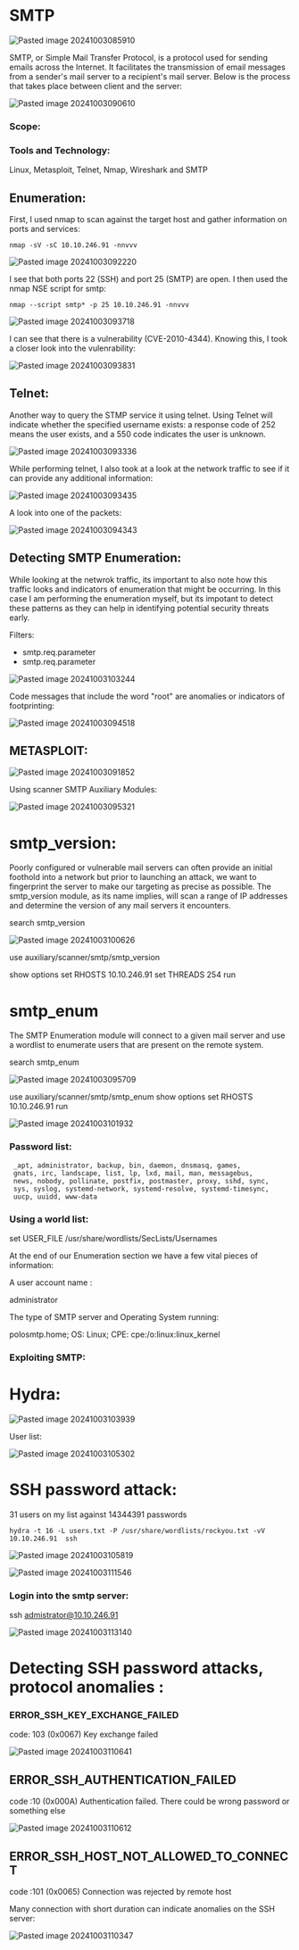 # SMTP

![Pasted image 20241003085910](https://github.com/user-attachments/assets/12630579-a0bf-4a4b-93c4-9e5b9cc7fa23)

SMTP, or Simple Mail Transfer Protocol, is a protocol used for sending emails across the Internet. It facilitates the transmission of email messages from a sender's mail server to a recipient's mail server. Below is the process that takes place between client and the server:

![Pasted image 20241003090610](https://github.com/user-attachments/assets/8309fba5-8b70-4747-9589-719cd4a3c934)

### Scope:

### Tools and Technology:
Linux, Metasploit, Telnet, Nmap, Wireshark and SMTP

## Enumeration:

First, I used nmap to scan against the target host and gather information on ports and services:

```
nmap -sV -sC 10.10.246.91 -nnvvv
```

![Pasted image 20241003092220](https://github.com/user-attachments/assets/3fc3e53b-268e-4b5b-91ea-76d3cccf73d0)

I see that both ports 22 (SSH) and port 25 (SMTP) are open. I then used the nmap NSE script for smtp:

```
nmap --script smtp* -p 25 10.10.246.91 -nnvvv 
```

![Pasted image 20241003093718](https://github.com/user-attachments/assets/eaf98569-4000-4f77-9362-9e3b01f4dc3d)

I can see that there is a vulnerability (CVE-2010-4344). Knowing this, I took a closer look into the vulenrability:

![Pasted image 20241003093831](https://github.com/user-attachments/assets/83a0a6b4-ef49-418e-b832-fd192341d2f1)

## Telnet:

Another way to query the STMP service it using telnet. Using Telnet will indicate whether the specified username exists: a response code of 252 means the user exists, and a 550 code indicates the user is unknown.

![Pasted image 20241003093336](https://github.com/user-attachments/assets/0694813a-c3a7-48c1-8f9a-285d1179e49b)

While performing telnet, I also took at a look at the network traffic to see if it can provide any additional information:

![Pasted image 20241003093435](https://github.com/user-attachments/assets/d5ad241d-29c9-41a7-9ee5-3237c0a63d37)

A look into one of the packets:

![Pasted image 20241003094343](https://github.com/user-attachments/assets/2bdac4b0-dcc5-4fcc-a1d4-86ff6b0b8e71)

## Detecting SMTP Enumeration:

While looking at the netwrok traffic, its important to also note how this traffic looks and indicators of enumeration that might be occurring. In this case I am performing the enumeration myself, but its impotant to detect these patterns as they can help in identifying potential security threats early.

Filters:
+ smtp.req.parameter
+ smtp.req.parameter
 
![Pasted image 20241003103244](https://github.com/user-attachments/assets/dfd9b2e5-2f94-4763-962b-7fe4cd7e5e10)

Code messages that include the word "root" are anomalies or indicators of footprinting:
 
![Pasted image 20241003094518](https://github.com/user-attachments/assets/c991c19c-1c62-40b8-ac68-af28f44e239c)

## METASPLOIT:


![Pasted image 20241003091852](https://github.com/user-attachments/assets/24aa3ab5-80eb-42a7-8570-8475cd523df6)


Using scanner SMTP Auxiliary Modules:



![Pasted image 20241003095321](https://github.com/user-attachments/assets/bb82bc66-210f-41bb-aa9d-ec18a8fd6bd7)



# smtp_version:

Poorly configured or vulnerable mail servers can often provide an initial foothold into a network but prior to launching an attack, we want to fingerprint the server to make our targeting as precise as possible. The smtp_version module, as its name implies, will scan a range of IP addresses and determine the version of any mail servers it encounters.

search smtp_version


![Pasted image 20241003100626](https://github.com/user-attachments/assets/8166119d-54d9-47dd-952d-adb9a193d756)

use auxiliary/scanner/smtp/smtp_version

show options
 set RHOSTS 10.10.246.91
  set THREADS 254
   run
# smtp_enum

The SMTP Enumeration module will connect to a given mail server and use a wordlist to enumerate users that are present on the remote system.

search smtp_enum


![Pasted image 20241003095709](https://github.com/user-attachments/assets/6e5698fd-9ad1-4871-a4b8-98ba3383909c)


use auxiliary/scanner/smtp/smtp_enum
show options
set RHOSTS 10.10.246.91
 run


![Pasted image 20241003101932](https://github.com/user-attachments/assets/4f6fea0c-4014-4042-aafc-00460dea8627)


### Password list:
```
 _apt, administrator, backup, bin, daemon, dnsmasq, games, 
 gnats, irc, landscape, list, lp, lxd, mail, man, messagebus, 
 news, nobody, pollinate, postfix, postmaster, proxy, sshd, sync, 
 sys, syslog, systemd-network, systemd-resolve, systemd-timesync, 
 uucp, uuidd, www-data
```


### Using a world list:

set USER_FILE /usr/share/wordlists/SecLists/Usernames 

 At the end of our Enumeration section we have a few vital pieces of information:

A user account name :  

administrator

The type of SMTP server and Operating System running:  

polosmtp.home; OS: Linux; CPE: cpe:/o:linux:linux_kernel


### Exploiting SMTP:

# Hydra:



![Pasted image 20241003103939](https://github.com/user-attachments/assets/bcf3a888-263e-4458-b78e-cc5c3314c47f)


User list:


![Pasted image 20241003105302](https://github.com/user-attachments/assets/ef1880ca-05f0-406b-bf8a-82727dba0465)



# SSH  password attack:


31 users on my list against 14344391 passwords


```
hydra -t 16 -L users.txt -P /usr/share/wordlists/rockyou.txt -vV 10.10.246.91  ssh
```



![Pasted image 20241003105819](https://github.com/user-attachments/assets/6a0a0c37-9aa5-41bb-bb88-4a4bf5c4c202)



![Pasted image 20241003111546](https://github.com/user-attachments/assets/36c2cb35-8279-4e3b-95d8-870edb615094)


### Login into the smtp server:

ssh admistrator@10.10.246.91


![Pasted image 20241003113140](https://github.com/user-attachments/assets/72e2f246-e283-45e0-a570-68963c4f2c30)

# Detecting SSH password attacks, protocol anomalies :



### ERROR_SSH_KEY_EXCHANGE_FAILED
code: 103 (0x0067)
Key exchange failed



![Pasted image 20241003110641](https://github.com/user-attachments/assets/70e55576-740b-4241-9319-5efcc04bcc3f)


## ERROR_SSH_AUTHENTICATION_FAILED
code :10 (0x000A)
Authentication failed. There could be wrong password or something else


![Pasted image 20241003110612](https://github.com/user-attachments/assets/073c816b-9906-49b1-97af-2c0ae2320cfa)



## ERROR_SSH_HOST_NOT_ALLOWED_TO_CONNECT
code :101 (0x0065)
Connection was rejected by remote host

Many connection with short duration can indicate  anomalies on the SSH server:



![Pasted image 20241003110347](https://github.com/user-attachments/assets/bc73fc40-c769-4121-9211-2c7af6347ee3)

